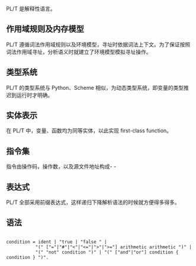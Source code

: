 PL/T 是解释性语言。

## **作用域规则及内存模型**
PL/T 遵循词法作用域规则以及环境模型，寻址时依据词法上下文。为了保证按照词法作用域寻址，分析语义时就建立了环境模型模拟寻址操作。

## **类型系统**
PL/T 的类型系统与 Python、Scheme 相似，为动态类型系统，即变量的类型推迟到运行时才明确。

## **实体表示**
在 PL/T 中，变量、函数均为同等实体，以此实现 first-class function。

## **指令集**
指令由操作码，操作数，以及源文件地址构成- -

## **表达式**
PL/T 全部采用前缀表达式，这样递归下降解析语法的时候就方便得多得多。

## **语法**
<pre><code>
condition = ident | "true | "false " |
           "(" ["="|"#"|"<"|"<="|">"|">="] arithmetic arithmetic ")" |
           "(" "not" condition ")" | "(" ["and"|"or"] condition { condition } ")".
</code></pre>
